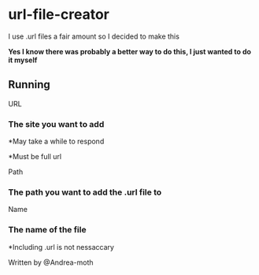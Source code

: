 # url-file-creator

I use .url files a fair amount so I decided to make this 

**Yes I know there was probably a better way to do this, I just wanted to do it myself**


## Running

URL 

### The site you want to add

*May take a while to respond 

*Must be full url 

Path

### The path you want to add the .url file to 

Name

### The name of the file 

*Including .url is not nessaccary


Written by @Andrea-moth
